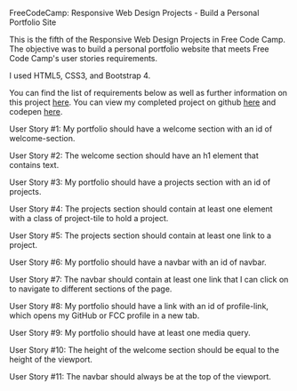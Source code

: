 FreeCodeCamp: Responsive Web Design Projects - Build a Personal Portfolio Site

This is the fifth of the Responsive Web Design Projects in Free Code Camp. The objective was to build a personal portfolio website that meets Free Code Camp's user stories requirements.


I used HTML5, CSS3, and Bootstrap 4.


You can find the list of requirements below as well as further information on this project [here](https://learn.freecodecamp.org/responsive-web-design/responsive-web-design-projects/build-a-personal-portfolio-webpage). 
You can view my completed project on github [here](https://dianawallace.github.io/personal-portfolio-site/) and codepen [here](https://codepen.io/dianawallacedeveloper/pen/KGLpQe).

User Story #1: My portfolio should have a welcome section with an id of welcome-section.

User Story #2: The welcome section should have an h1 element that contains text.

User Story #3: My portfolio should have a projects section with an id of projects.

User Story #4: The projects section should contain at least one element with a class of project-tile to hold a project.

User Story #5: The projects section should contain at least one link to a project.

User Story #6: My portfolio should have a navbar with an id of navbar.

User Story #7: The navbar should contain at least one link that I can click on to navigate to different sections of the page.

User Story #8: My portfolio should have a link with an id of profile-link, which opens my GitHub or FCC profile in a new tab.

User Story #9: My portfolio should have at least one media query.

User Story #10: The height of the welcome section should be equal to the height of the viewport.

User Story #11: The navbar should always be at the top of the viewport.